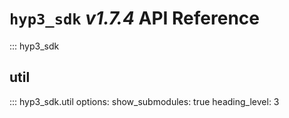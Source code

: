 # `hyp3_sdk` *v1.7.4* API Reference

::: hyp3_sdk

## util

::: hyp3_sdk.util
    options:
      show_submodules: true
      heading_level: 3
